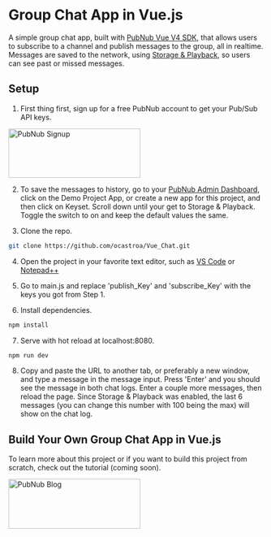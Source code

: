 # Group Chat App in Vue.js
A simple group chat app, built with [PubNub Vue V4 SDK](https://www.pubnub.com/docs/vue-javascript/pubnub-javascript-sdk#how-to-get-it-npm), that allows users to subscribe to a channel and publish messages to the group, all in realtime. Messages are saved to the network, using [Storage & Playback](https://docs.google.com/document/d/17UGiUHofh6kx7zJxbDcBHfC3gMYjPhyZpeULzs6BVr0/edit), so users can see past or missed messages. 

## Setup
1) First thing first, sign up for a free PubNub account to get your Pub/Sub API keys.

<a href="https://dashboard.pubnub.com/signup?devrel_gh=Vue_Chat">
    <img alt="PubNub Signup" src="https://i.imgur.com/og5DDjf.png" width=260 height=97/>
</a>

2) To save the messages to history, go to your [PubNub Admin Dashboard](https://admin.pubnub.com), click on the Demo Project App, or create a new app for this project, and then click on Keyset. Scroll down until your get to Storage & Playback. Toggle the switch to on and keep the default values the same.

3) Clone the repo.
```bash
git clone https://github.com/ocastroa/Vue_Chat.git
```
4) Open the project in your favorite text editor, such as [VS Code](https://code.visualstudio.com/download) or [Notepad++](https://notepad-plus-plus.org/download/v7.6.4.html)

5) Go to main.js and replace 'publish_Key' and 'subscribe_Key' with the keys you got from Step 1.

6) Install dependencies.
```bash
npm install
```

7) Serve with hot reload at localhost:8080.
```bash
npm run dev
```

8) Copy and paste the URL to another tab, or preferably a new window, and type a message in the message input. Press 'Enter' and you should see the message in both chat logs. Enter a couple more messages, then reload the page. Since Storage & Playback was enabled, the last 6 messages (you can change this number with 100 being the max) will show on the chat log.

## Build Your Own Group Chat App in Vue.js
To learn more about this project or if you want to build this project from scratch, check out the tutorial (coming soon).

<a href="https://www.pubnub.com/?devrel_gh=Vue_Chat">
    <img alt="PubNub Blog" src="https://i.imgur.com/aJ927CO.png" width=260 height=98/>
</a>

